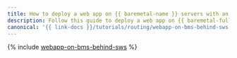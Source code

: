 ```yaml
---
title: How to deploy a web app on {{ baremetal-name }} servers with an L7 load balancer and {{ sws-name }} protection
description: Follow this guide to deploy a web app on {{ baremetal-full-name }} servers with a {{ alb-full-name }}, as well as bot, DDoS, and web attack protection implemented through {{ sws-name }}.
canonical: '{{ link-docs }}/tutorials/routing/webapp-on-bms-behind-sws'
---
```


{% include [webapp-on-bms-behind-sws](../../_tutorials/routing/webapp-on-bms-behind-sws.md) %}